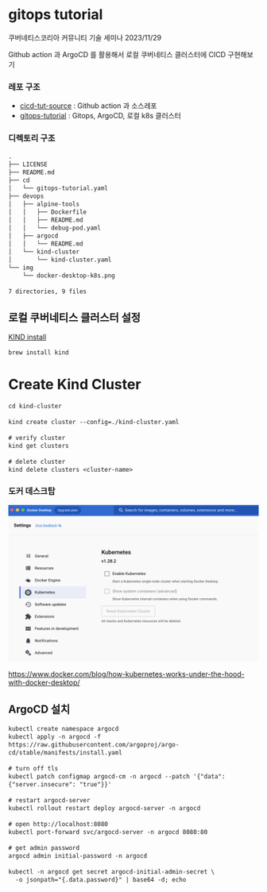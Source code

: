 # gitops tutorial

쿠버네티스코리아 커뮤니티 기술 세미나 2023/11/29

Github action 과 ArgoCD 를 활용해서 로컬 쿠버네티스 클러스터에 CICD 구현해보기

### 레포 구조

- [cicd-tut-source](https://github.com/protess/cicd-tut-source) : Github action 과 소스레포
- [gitops-tutorial](https://github.com/protess/gitops-tutorial/tree/main) : Gitops, ArgoCD, 로컬 k8s 클러스터


### 디렉토리 구조
```
.
├── LICENSE
├── README.md
├── cd
│   └── gitops-tutorial.yaml
├── devops
│   ├── alpine-tools
│   │   ├── Dockerfile
│   │   ├── README.md
│   │   └── debug-pod.yaml
│   ├── argocd
│   │   └── README.md
│   └── kind-cluster
│       └── kind-cluster.yaml
└── img
    └── docker-desktop-k8s.png

7 directories, 9 files
```

## 로컬 쿠버네티스 클러스터 설정

[KIND install](https://kind.sigs.k8s.io/docs/user/quick-start/)

```
brew install kind
```
# Create Kind Cluster
```
cd kind-cluster

kind create cluster --config=./kind-cluster.yaml

# verify cluster
kind get clusters

# delete cluster
kind delete clusters <cluster-name>
```

### 도커 데스크탑

![docker-desktop-k8s](./img/docker-desktop-k8s.png)

https://www.docker.com/blog/how-kubernetes-works-under-the-hood-with-docker-desktop/


## ArgoCD 설치


```
kubectl create namespace argocd
kubectl apply -n argocd -f https://raw.githubusercontent.com/argoproj/argo-cd/stable/manifests/install.yaml

# turn off tls
kubectl patch configmap argocd-cm -n argocd --patch '{"data": {"server.insecure": "true"}}'

# restart argocd-server
kubectl rollout restart deploy argocd-server -n argocd

# open http://localhost:8080
kubectl port-forward svc/argocd-server -n argocd 8080:80

# get admin password
argocd admin initial-password -n argocd

kubectl -n argocd get secret argocd-initial-admin-secret \
  -o jsonpath="{.data.password}" | base64 -d; echo

```